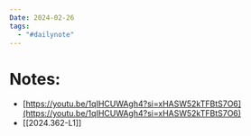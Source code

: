 ```yaml
---
Date: 2024-02-26
tags:
  - "#dailynote"
---
```


# Notes:
- [https://youtu.be/1qIHCUWAgh4?si=xHASW52kTFBtS7O6](https://youtu.be/1qIHCUWAgh4?si=xHASW52kTFBtS7O6)
- [[2024.362-L1]]